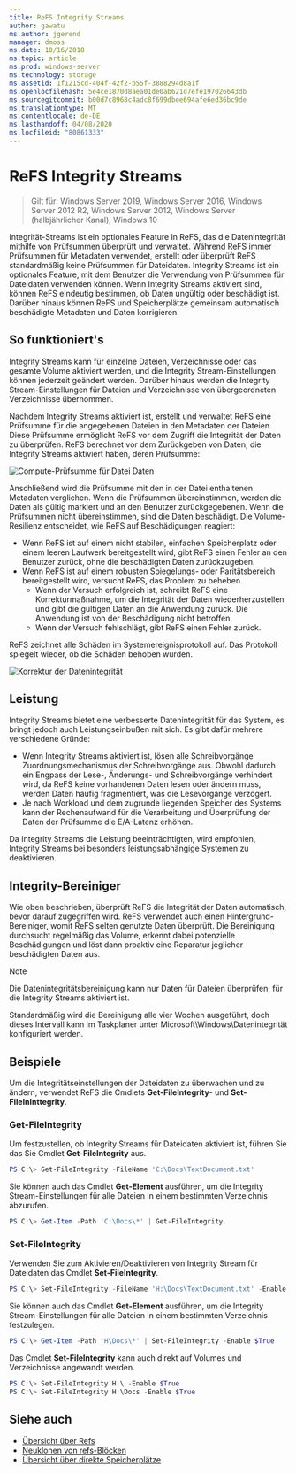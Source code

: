 ```yaml
---
title: ReFS Integrity Streams
author: gawatu
ms.author: jgerend
manager: dmoss
ms.date: 10/16/2018
ms.topic: article
ms.prod: windows-server
ms.technology: storage
ms.assetid: 1f1215cd-404f-42f2-b55f-3888294d8a1f
ms.openlocfilehash: 5e4ce1870d8aea01de0ab621d7efe197026643db
ms.sourcegitcommit: b00d7c8968c4adc8f699dbee694afe6ed36bc9de
ms.translationtype: MT
ms.contentlocale: de-DE
ms.lasthandoff: 04/08/2020
ms.locfileid: "80861333"
---
```

# <a name="refs-integrity-streams"></a>ReFS Integrity Streams
>Gilt für: Windows Server 2019, Windows Server 2016, Windows Server 2012 R2, Windows Server 2012, Windows Server (halbjährlicher Kanal), Windows 10

Integrität-Streams ist ein optionales Feature in ReFS, das die Datenintegrität mithilfe von Prüfsummen überprüft und verwaltet. Während ReFS immer Prüfsummen für Metadaten verwendet, erstellt oder überprüft ReFS standardmäßig keine Prüfsummen für Dateidaten. Integrity Streams ist ein optionales Feature, mit dem Benutzer die Verwendung von Prüfsummen für Dateidaten verwenden können. Wenn Integrity Streams aktiviert sind, können ReFS eindeutig bestimmen, ob Daten ungültig oder beschädigt ist. Darüber hinaus können ReFS und Speicherplätze gemeinsam automatisch beschädigte Metadaten und Daten korrigieren.

## <a name="how-it-works"></a>So funktioniert's 

Integrity Streams kann für einzelne Dateien, Verzeichnisse oder das gesamte Volume aktiviert werden, und die Integrity Stream-Einstellungen können jederzeit geändert werden. Darüber hinaus werden die Integrity Stream-Einstellungen für Dateien und Verzeichnisse von übergeordneten Verzeichnisse übernommen. 

Nachdem Integrity Streams aktiviert ist, erstellt und verwaltet ReFS eine Prüfsumme für die angegebenen Dateien in den Metadaten der Dateien. Diese Prüfsumme ermöglicht ReFS vor dem Zugriff die Integrität der Daten zu überprüfen. ReFS berechnet vor dem Zurückgeben von Daten, die Integrity Streams aktiviert haben, deren Prüfsumme:

![Compute-Prüfsumme für Datei Daten](media/compute-checksum.gif)

Anschließend wird die Prüfsumme mit den in der Datei enthaltenen Metadaten verglichen. Wenn die Prüfsummen übereinstimmen, werden die Daten als gültig markiert und an den Benutzer zurückgegebenen. Wenn die Prüfsummen nicht übereinstimmen, sind die Daten beschädigt. Die Volume-Resilienz entscheidet, wie ReFS auf Beschädigungen reagiert:

- Wenn ReFS ist auf einem nicht stabilen, einfachen Speicherplatz oder einem leeren Laufwerk bereitgestellt wird, gibt ReFS einen Fehler an den Benutzer zurück, ohne die beschädigten Daten zurückzugeben. 
- Wenn ReFS ist auf einem robusten Spiegelungs- oder Paritätsbereich bereitgestellt wird, versucht ReFS, das Problem zu beheben. 
    - Wenn der Versuch erfolgreich ist, schreibt ReFS eine Korrekturmaßnahme, um die Integrität der Daten wiederherzustellen und gibt die gültigen Daten an die Anwendung zurück. Die Anwendung ist von der Beschädigung nicht betroffen.
    - Wenn der Versuch fehlschlägt, gibt ReFS einen Fehler zurück. 

ReFS zeichnet alle Schäden im Systemereignisprotokoll auf. Das Protokoll spiegelt wieder, ob die Schäden behoben wurden. 

![Korrektur der Datenintegrität](media/corrective-write.gif)

## <a name="performance"></a>Leistung 

Integrity Streams bietet eine verbesserte Datenintegrität für das System, es bringt jedoch auch Leistungseinbußen mit sich. Es gibt dafür mehrere verschiedene Gründe:
- Wenn Integrity Streams aktiviert ist, lösen alle Schreibvorgänge Zuordnungsmechanismus der Schreibvorgänge aus. Obwohl dadurch ein Engpass der Lese-, Änderungs- und Schreibvorgänge verhindert wird, da ReFS keine vorhandenen Daten lesen oder ändern muss, werden Daten häufig fragmentiert, was die Lesevorgänge verzögert. 
- Je nach Workload und dem zugrunde liegenden Speicher des Systems kann der Rechenaufwand für die Verarbeitung und Überprüfung der Daten der Prüfsumme die E/A-Latenz erhöhen. 

Da Integrity Streams die Leistung beeinträchtigten, wird empfohlen, Integrity Streams bei besonders leistungsabhängige Systemen zu deaktivieren. 

## <a name="integrity-scrubber"></a>Integrity-Bereiniger

Wie oben beschrieben, überprüft ReFS die Integrität der Daten automatisch, bevor darauf zugegriffen wird. ReFS verwendet auch einen Hintergrund-Bereiniger, womit ReFS selten genutzte Daten überprüft. Die Bereinigung durchsucht regelmäßig das Volume, erkennt dabei potenzielle Beschädigungen und löst dann proaktiv eine Reparatur jeglicher beschädigten Daten aus.

  >[!NOTE]
  >Die Datenintegritätsbereinigung kann nur Daten für Dateien überprüfen, für die Integrity Streams aktiviert ist.

Standardmäßig wird die Bereinigung alle vier Wochen ausgeführt, doch dieses Intervall kann im Taskplaner unter Microsoft\Windows\Datenintegrität konfiguriert werden. 

## <a name="examples"></a>Beispiele
Um die Integritätseinstellungen der Dateidaten zu überwachen und zu ändern, verwendet ReFS die Cmdlets **Get-FileIntegrity**- und **Set-FileInInttegrity**.

### <a name="get-fileintegrity"></a>Get-FileIntegrity
Um festzustellen, ob Integrity Streams für Dateidaten aktiviert ist, führen Sie das Sie Cmdlet **Get-FileIntegrity** aus. 

```PowerShell
PS C:\> Get-FileIntegrity -FileName 'C:\Docs\TextDocument.txt'
```

Sie können auch das Cmdlet **Get-Element** ausführen, um die Integrity Stream-Einstellungen für alle Dateien in einem bestimmten Verzeichnis abzurufen. 

```PowerShell
PS C:\> Get-Item -Path 'C:\Docs\*' | Get-FileIntegrity
```

### <a name="set-fileintegrity"></a>Set-FileIntegrity
Verwenden Sie zum Aktivieren/Deaktivieren von Integrity Stream für Dateidaten das Cmdlet **Set-FileIntegrity**. 

```PowerShell
PS C:\> Set-FileIntegrity -FileName 'H:\Docs\TextDocument.txt' -Enable $True
```

Sie können auch das Cmdlet **Get-Element** ausführen, um die Integrity Stream-Einstellungen für alle Dateien in einem bestimmten Verzeichnis festzulegen. 

```PowerShell
PS C:\> Get-Item -Path 'H\Docs\*' | Set-FileIntegrity -Enable $True 
```

Das Cmdlet **Set-FileIntegrity** kann auch direkt auf Volumes und Verzeichnisse angewandt werden. 

```PowerShell
PS C:\> Set-FileIntegrity H:\ -Enable $True
PS C:\> Set-FileIntegrity H:\Docs -Enable $True
```

## <a name="see-also"></a>Siehe auch

-   [Übersicht über Refs](refs-overview.md)
-   [Neuklonen von refs-Blöcken](block-cloning.md)
-   [Übersicht über direkte Speicherplätze](../storage-spaces/storage-spaces-direct-overview.md)
